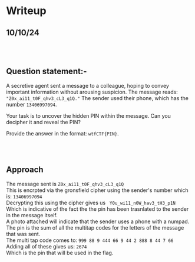 # Writeup
## 10/10/24
<br><br>
## Question statement:-

A secretive agent sent a message to a colleague, hoping to convey important information without arousing suspicion. The message reads: ``"Z0x_ai11_t0F_qhv3_cL3_q1Q."`` The sender used their phone, which has the number ``13406997094``.

Your task is to uncover the hidden PIN within the message. Can you decipher it and reveal the PIN?

Provide the answer in the format: ``wtfCTF{PIN}``.

<br> <br>

## Approach

The message sent is ``Z0x_ai11_t0F_qhv3_cL3_q1Q`` <br>
This is encrpted via the gronsfield cipher using the sender's number which is: ``13406997094``<br>
Decrypting this using the cipher gives us `` Y0u_wi11_n0W_hav3_tH3_p1N``<br>
Which is indicative of the fact the the pin has been trasnlated to the sender in the message itself.<br>
A photo attached will indicate that the sender uses a phone with a numpad.<br>
The pin is the sum of all the multitap codes for the letters of the message that was sent.<br>
The multi tap code comes to: ``999 88 9 444 66 9 44 2 888 8 44 7 66``<br>
Adding all of these gives us: ``2674``<br>
Which is the pin that will be used in the flag.<br>

